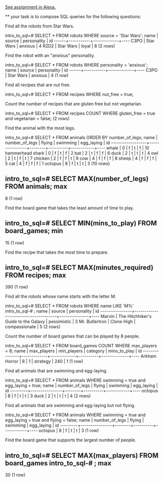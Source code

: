 [See assignment in Alexa.](https://alexa.bitmaker.co/cohorts/72/assignments/2244/latest)

** your task is to compose SQL queries for the following questions:

Find all the robots from Star Wars.

intro_to_sql=# SELECT * FROM robots WHERE source = 'Star Wars';
 name |  source   | personality | id
------+-----------+-------------+----
 C3PO | Star Wars | anxious     |  4
 R2D2 | Star Wars | loyal       |  8
(2 rows)

Find the robot with an "anxious" personality.

intro_to_sql=# SELECT * FROM robots WHERE personality = 'anxious';
 name |  source   | personality | id
------+-----------+-------------+----
 C3PO | Star Wars | anxious     |  4
(1 row)

Find all recipes that are nut free.

intro_to_sql=# SELECT * FROM recipes WHERE nut_free = true;


Count the number of recipes that are gluten free but not vegetarian.

intro_to_sql=# SELECT * FROM recipes COUNT WHERE gluten_free  = true and vegetarian = false;
(2 rows)


Find the animal with the most legs.

intro_to_sql=# SELECT * FROM animals ORDER BY number_of_legs;
       name       | number_of_legs | flying | swimming | egg_laying | id
------------------+----------------+--------+----------+------------+----
 whale            |              0 | f      | t        | f          | 10
 hammerhead shark |              0 | f      | t        | f          |  2
 bat              |              2 | t      | f        | f          |  6
 duck             |              2 | t      | t        | t          |  4
 owl              |              2 | t      | f        | t          |  7
 chicken          |              2 | f      | f        | t          |  9
 cow              |              4 | f      | f        | f          |  8
 sheep            |              4 | f      | f        | f          |  5
 cat              |              4 | f      | f        | f          |  1
 octopus          |              8 | f      | t        | t          |  3
(10 rows)

intro_to_sql=# SELECT MAX(number_of_legs) FROM animals;
 max
-----
   8
(1 row)

Find the board game that takes the least amount of time to play.

intro_to_sql=# SELECT MIN(mins_to_play) FROM board_games;
 min
-----
  15
(1 row)

Find the recipe that takes the most time to prepare.

intro_to_sql=# SELECT MAX(minutes_required) FROM recipes;
 max
-----
 390
(1 row)

Find all the robots whose name starts with the letter M.

intro_to_sql=# SELECT * FROM robots WHERE name LIKE 'M%'
intro_to_sql-# ;
      name      |                source                |  personality  | id
----------------+--------------------------------------+---------------+----
 Marvin         | The Hitchhiker's Guide to the Galaxy | pessimistic   |  3
 Mr. Butlertron | Clone High                           | compassionate |  5
(2 rows)


Count the number of board games that can be played by 8 people.

intro_to_sql=# SELECT * FROM board_games COUNT WHERE max_players = 8;
     name      | max_players | min_players | category | mins_to_play | id
---------------+-------------+-------------+----------+--------------+----
 Arkham Horror |           8 |           1 | strategy |          240 |  1
(1 row)

Find all animals that are swimming and egg-laying.

intro_to_sql=# SELECT * FROM animals WHERE swimming = true and egg_laying = true;
  name   | number_of_legs | flying | swimming | egg_laying | id
---------+----------------+--------+----------+------------+----
 octopus |              8 | f      | t        | t          |  3
 duck    |              2 | t      | t        | t          |  4
(2 rows)

Find all animals that are swimming and egg-laying but not flying.

intro_to_sql=# SELECT * FROM animals WHERE swimming = true and egg_laying = true and flying = false;
  name   | number_of_legs | flying | swimming | egg_laying | id
---------+----------------+--------+----------+------------+----
 octopus |              8 | f      | t        | t          |  3
(1 row)

Find the board game that supports the largest number of people.

intro_to_sql=# SELECT MAX(max_players) FROM board_games
intro_to_sql-# ;
 max
-----
  30
(1 row)
